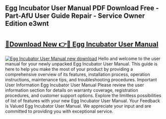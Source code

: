 ## Egg Incubator User Manual PDF Download Free - Part-AfU User Guide Repair - Service Owner Edition e3wnt

# <h2><a href="http://bc33774.oget.top/?id=Egg+Incubator+User+Manual">🔗Download New 👉🔴 Egg Incubator User Manual</a></h2>

[![Egg Incubator User Manual new download](https://i.imgur.com/5g1atiW.png)](http://bc33774.oget.top/?id=Egg+Incubator+User+Manual)
Hello and welcome to the user manual for your newly unpacked Egg Incubator User Manual. This guide is here to help you make the most of your product by providing a comprehensive overview of its features, installation process, operation instructions, maintenance tips, and troubleshooting procedures. Important User Information Egg Incubator User Manual Please review the user information section for details on warranty coverage, registration procedures, and customer support options. Explore the limitless possibilities of list of features with your new Egg Incubator User Manual. Your Feedback is Valued Egg Incubator User Manual. We appreciate your input and are committed to providing you with exceptional service.
